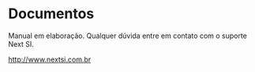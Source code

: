 # Documentos

Manual em elaboração.
Qualquer dúvida entre em contato com o suporte Next SI.

http://www.nextsi.com.br